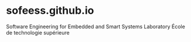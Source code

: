 # sofeess.github.io
Software Engineering for Embedded and Smart Systems Laboratory
École de technologie supérieure
